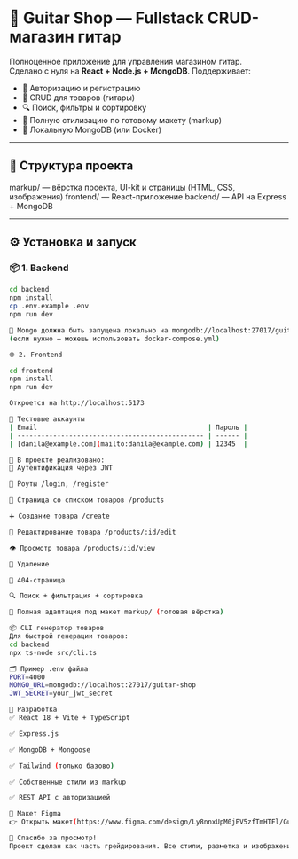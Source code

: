# 🎸 Guitar Shop — Fullstack CRUD-магазин гитар

Полноценное приложение для управления магазином гитар.  
Сделано с нуля на **React + Node.js + MongoDB**. Поддерживает:

- 🔐 Авторизацию и регистрацию
- 🧩 CRUD для товаров (гитары)
- 🔍 Поиск, фильтры и сортировку
- 🎨 Полную стилизацию по готовому макету (markup)
- 💾 Локальную MongoDB (или Docker)

---

## 📁 Структура проекта

markup/ — вёрстка проекта, UI-kit и страницы (HTML, CSS, изображения)
frontend/ — React-приложение
backend/ — API на Express + MongoDB

---

## ⚙️ Установка и запуск

### 📦 1. Backend

```bash
cd backend
npm install
cp .env.example .env
npm run dev

🔸 Mongo должна быть запущена локально на mongodb://localhost:27017/guitar-shop
(если нужно — можешь использовать docker-compose.yml)

🌐 2. Frontend

cd frontend
npm install
npm run dev

Откроется на http://localhost:5173

👤 Тестовые аккаунты
| Email                                           | Пароль |
| ----------------------------------------------- | ------ |
| [danila@example.com](mailto:danila@example.com) | 12345  |

🧠 В проекте реализовано:
🔐 Аутентификация через JWT

👥 Роуты /login, /register

🎸 Страница со списком товаров /products

➕ Создание товара /create

📝 Редактирование товара /products/:id/edit

👁️ Просмотр товара /products/:id/view

🧹 Удаление

📄 404-страница

🔍 Поиск + фильтрация + сортировка

🎨 Полная адаптация под макет markup/ (готовая вёрстка)

📦 CLI генератор товаров
Для быстрой генерации товаров:
cd backend
npx ts-node src/cli.ts

🗂 Пример .env файла
PORT=4000
MONGO_URL=mongodb://localhost:27017/guitar-shop
JWT_SECRET=your_jwt_secret

🚀 Разработка
✅ React 18 + Vite + TypeScript

✅ Express.js

✅ MongoDB + Mongoose

✅ Tailwind (только базово)

✅ Собственные стили из markup

✅ REST API с авторизацией

👀 Макет Figma
👉 Открыть макет(https://www.figma.com/design/Ly8nnxUpM0jEV5zfTmHTFl/Guitar-2.0-Грейдирование--Фулстек-разработчик--9-?node-id=1-4775)

🤝 Спасибо за просмотр!
Проект сделан как часть грейдирования. Все стили, разметка и изображения — из готового markup/.
